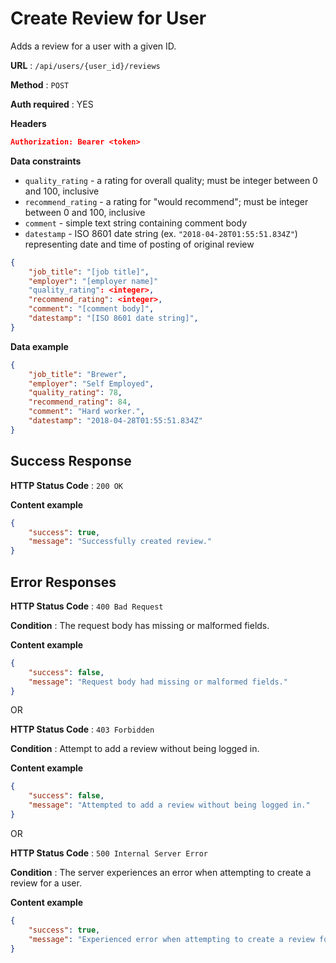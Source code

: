 # Create Review for User

Adds a review for a user with a given ID.

**URL** : `/api/users/{user_id}/reviews`

**Method** : `POST`

**Auth required** : YES

**Headers**

```json
Authorization: Bearer <token>
```

**Data constraints**

* `quality_rating` - a rating for overall quality; must be integer between 0 and 100, inclusive
* `recommend_rating` - a rating for "would recommend"; must be integer between 0 and 100, inclusive
* `comment` - simple text string containing comment body
* `datestamp` - ISO 8601 date string (ex. `"2018-04-28T01:55:51.834Z"`) representing date and time of posting of original review

```json
{
	"job_title": "[job title]",
	"employer": "[employer name]"
	"quality_rating": <integer>,
	"recommend_rating": <integer>,
	"comment": "[comment body]",
	"datestamp": "[ISO 8601 date string]",
}
```

**Data example**

```json
{
	"job_title": "Brewer",
	"employer": "Self Employed",
	"quality_rating": 78,
	"recommend_rating": 84,
	"comment": "Hard worker.",
	"datestamp": "2018-04-28T01:55:51.834Z"
}
```

## Success Response

**HTTP Status Code** : `200 OK`

**Content example**

```json
{
	"success": true,
	"message": "Successfully created review."
}
```

## Error Responses

**HTTP Status Code** : `400 Bad Request`

**Condition** : The request body has missing or malformed fields.

**Content example**

```json
{
	"success": false,
	"message": "Request body had missing or malformed fields."
}
```

OR

**HTTP Status Code** : `403 Forbidden`

**Condition** : Attempt to add a review without being logged in.

**Content example**

```json
{
	"success": false,
	"message": "Attempted to add a review without being logged in."
}
```

OR

**HTTP Status Code** : `500 Internal Server Error`

**Condition** : The server experiences an error when attempting to create a review for a user.

**Content example**

```json
{
	"success": true,
	"message": "Experienced error when attempting to create a review for a user."
}
```
